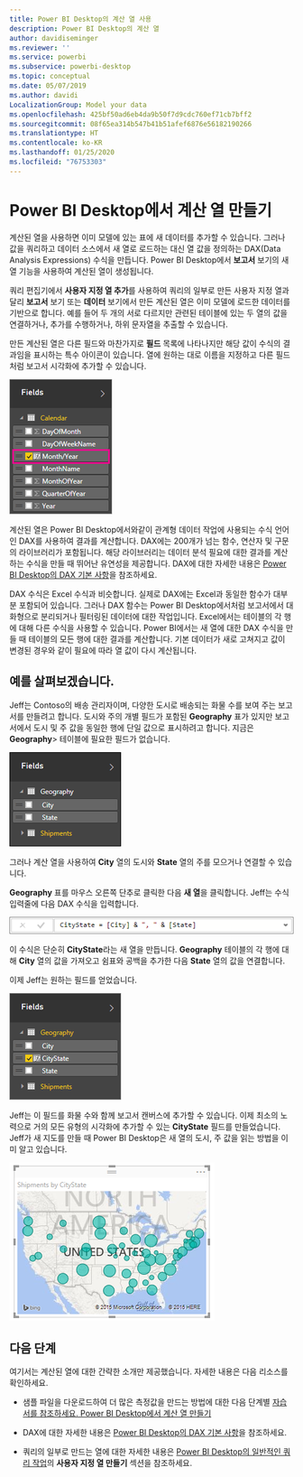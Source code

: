 ```yaml
---
title: Power BI Desktop의 계산 열 사용
description: Power BI Desktop의 계산 열
author: davidiseminger
ms.reviewer: ''
ms.service: powerbi
ms.subservice: powerbi-desktop
ms.topic: conceptual
ms.date: 05/07/2019
ms.author: davidi
LocalizationGroup: Model your data
ms.openlocfilehash: 425bf50ad6eb4da9b50f7d9cdc760ef71cb7bff2
ms.sourcegitcommit: 08f65ea314b547b41b51afef6876e56182190266
ms.translationtype: HT
ms.contentlocale: ko-KR
ms.lasthandoff: 01/25/2020
ms.locfileid: "76753303"
---
```

# <a name="create-calculated-columns-in-power-bi-desktop"></a>Power BI Desktop에서 계산 열 만들기
계산된 열을 사용하면 이미 모델에 있는 표에 새 데이터를 추가할 수 있습니다. 그러나 값을 쿼리하고 데이터 소스에서 새 열로 로드하는 대신 열 값을 정의하는 DAX(Data Analysis Expressions) 수식을 만듭니다. Power BI Desktop에서 **보고서** 보기의 새 열 기능을 사용하여 계산된 열이 생성됩니다.

쿼리 편집기에서 **사용자 지정 열 추가**를 사용하여 쿼리의 일부로 만든 사용자 지정 열과 달리 **보고서** 보기 또는 **데이터** 보기에서 만든 계산된 열은 이미 모델에 로드한 데이터를 기반으로 합니다. 예를 들어 두 개의 서로 다르지만 관련된 테이블에 있는 두 열의 값을 연결하거나, 추가를 수행하거나, 하위 문자열을 추출할 수 있습니다.

만든 계산된 열은 다른 필드와 마찬가지로 **필드** 목록에 나타나지만 해당 값이 수식의 결과임을 표시하는 특수 아이콘이 있습니다. 열에 원하는 대로 이름을 지정하고 다른 필드처럼 보고서 시각화에 추가할 수 있습니다.

![](media/desktop-calculated-columns/calccolinpbid_fields.png)

계산된 열은 Power BI Desktop에서와같이 관계형 데이터 작업에 사용되는 수식 언어인 DAX를 사용하여 결과를 계산합니다. DAX에는 200개가 넘는 함수, 연산자 및 구문의 라이브러리가 포함됩니다. 해당 라이브러리는 데이터 분석 필요에 대한 결과를 계산하는 수식을 만들 때 뛰어난 유연성을 제공합니다. DAX에 대한 자세한 내용은 [Power BI Desktop의 DAX 기본 사항](desktop-quickstart-learn-dax-basics.md)을 참조하세요.

DAX 수식은 Excel 수식과 비슷합니다. 실제로 DAX에는 Excel과 동일한 함수가 대부분 포함되어 있습니다. 그러나 DAX 함수는 Power BI Desktop에서처럼 보고서에서 대화형으로 분리되거나 필터링된 데이터에 대한 작업입니다. Excel에서는 테이블의 각 행에 대해 다른 수식을 사용할 수 있습니다. Power BI에서는 새 열에 대한 DAX 수식을 만들 때 테이블의 모든 행에 대한 결과를 계산합니다. 기본 데이터가 새로 고쳐지고 값이 변경된 경우와 같이 필요에 따라 열 값이 다시 계산됩니다.

## <a name="lets-look-at-an-example"></a>예를 살펴보겠습니다.
Jeff는 Contoso의 배송 관리자이며, 다양한 도시로 배송되는 화물 수를 보여 주는 보고서를 만들려고 합니다. 도시와 주의 개별 필드가 포함된 **Geography** 표가 있지만 보고서에서 도시 및 주 값을 동일한 행에 단일 값으로 표시하려고 합니다. 지금은 **Geography**> 테이블에 필요한 필드가 없습니다.

![](media/desktop-calculated-columns/calccolinpbid_cityandstatefields.png)

그러나 계산 열을 사용하여 **City** 열의 도시와 **State** 열의 주를 모으거나 연결할 수 있습니다.

**Geography** 표를 마우스 오른쪽 단추로 클릭한 다음 **새 열**을 클릭합니다. Jeff는 수식 입력줄에 다음 DAX 수식을 입력합니다.

![](media/desktop-calculated-columns/calccolinpbid_formula.png)

이 수식은 단순히 **CityState**라는 새 열을 만듭니다. **Geography** 테이블의 각 행에 대해 **City** 열의 값을 가져오고 쉼표와 공백을 추가한 다음 **State** 열의 값을 연결합니다.

이제 Jeff는 원하는 필드를 얻었습니다.

![](media/desktop-calculated-columns/calccolinpbid_citystatefield.png)

Jeff는 이 필드를 화물 수와 함께 보고서 캔버스에 추가할 수 있습니다. 이제 최소의 노력으로 거의 모든 유형의 시각화에 추가할 수 있는 **CityState** 필드를 만들었습니다. Jeff가 새 지도를 만들 때 Power BI Desktop은 새 열의 도시, 주 값을 읽는 방법을 이미 알고 있습니다.

![](media/desktop-calculated-columns/calccolinpbid_citystatemap.png)

## <a name="next-steps"></a>다음 단계
여기서는 계산된 열에 대한 간략한 소개만 제공했습니다. 자세한 내용은 다음 리소스를 확인하세요.

* 샘플 파일을 다운로드하여 더 많은 측정값을 만드는 방법에 대한 다음 단계별 [자습서를 참조하세요. Power BI Desktop에서 계산 열 만들기](desktop-tutorial-create-calculated-columns.md)

* DAX에 대한 자세한 내용은 [Power BI Desktop의 DAX 기본 사항](desktop-quickstart-learn-dax-basics.md)을 참조하세요.

* 쿼리의 일부로 만드는 열에 대한 자세한 내용은 [Power BI Desktop의 일반적인 쿼리 작업](desktop-common-query-tasks.md)의 **사용자 지정 열 만들기** 섹션을 참조하세요.  

